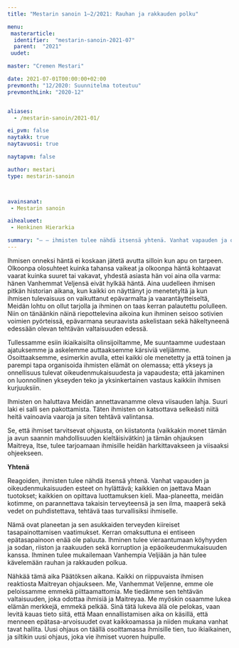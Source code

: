 ```yaml
---
title: "Mestarin sanoin 1–2/2021: Rauhan ja rakkauden polku"

menu:
 masterarticle:
  identifier:  "mestarin-sanoin-2021-07"
  parent:  "2021"
 uudet:

master: "Cremen Mestari"

date: 2021-07-01T00:00:00+02:00
prevmonth: "12/2020: Suunnitelma toteutuu"
prevmonthLink: "2020-12"


aliases:
  - /mestarin-sanoin/2021-01/

ei_pvm: false
naytakk: true
naytavuosi: true

naytapvm: false

author: mestari
type: mestarin-sanoin



avainsanat:
 - Mestarin sanoin

aihealueet:
 - Henkinen Hierarkia

summary: "– – ihmisten tulee nähdä itsensä yhtenä. Vanhat vapauden ja oikeudenmukaisuuden esteet on hylättävä; kaikkien on jaettava Maan tuotokset; kaikkien on opittava luottamuksen kieli."
---
```

<p>Ihmisen onneksi häntä ei koskaan jätetä avutta silloin kun apu on tarpeen. Olkoonpa olosuhteet kuinka tahansa vaikeat ja olkoonpa häntä kohtaavat vaarat kuinka suuret tai vakavat, yhdestä asiasta hän voi aina olla varma: hänen Vanhemmat Veljensä eivät hylkää häntä. Aina uudelleen ihmisen pitkän historian aikana, kun kaikki on näyttänyt jo menetetyltä ja kun ihmisen tulevaisuus on vaikuttanut epävarmalta ja vaarantäytteiseltä, Meidän lohtu on ollut tarjolla ja ihminen on taas kerran palautettu polulleen. Niin on tänäänkin näinä riepottelevina aikoina kun ihminen seisoo sotivien voimien pyörteissä, epävarmana seuraavista askelistaan sekä häkeltyneenä edessään olevan tehtävän valtaisuuden edessä.</p>
<p>Tullessamme esiin ikiaikaisilta olinsijoiltamme, Me suuntaamme uudestaan ajatuksemme ja askelemme auttaaksemme kärsiviä veljiämme. Osoittaaksemme, esimerkin avulla, ettei kaikki ole menetetty ja että toinen ja parempi tapa organisoida ihmisten elämät on olemassa; että ykseys ja onnellisuus tulevat oikeudenmukaisuudesta ja vapaudesta; että jakaminen on luonnollinen ykseyden teko ja yksinkertainen vastaus kaikkiin ihmisen kurjuuksiin.</p>
<p>Ihmisten on haluttava Meidän annettavanamme oleva viisauden lahja. Suuri laki ei salli sen pakottamista. Täten ihmisten on katsottava selkeästi niitä heitä vainoavia vaaroja ja siten tehtävä valintansa.</p>
<p>Se, että ihmiset tarvitsevat ohjausta, on kiistatonta (vaikkakin monet tämän ja avun saannin mahdollisuuden kieltäisivätkin) ja tämän ohjauksen Maitreya, Itse, tulee tarjoamaan ihmisille heidän harkittavakseen ja viisaaksi ohjeekseen.</p>
<p><strong>Yhtenä</strong></p>
<p>Reagoiden, ihmisten tulee nähdä itsensä yhtenä. Vanhat vapauden ja oikeudenmukaisuuden esteet on hylättävä; kaikkien on jaettava Maan tuotokset; kaikkien on opittava luottamuksen kieli. Maa-planeetta, meidän kotimme, on parannettava takaisin terveyteensä ja sen ilma, maaperä sekä vedet on puhdistettava, tehtävä taas turvallisiksi ihmiselle.</p>
<p>Nämä ovat planeetan ja sen asukkaiden terveyden kiireiset tasapainottamisen vaatimukset. Kerran omaksuttuna ei entiseen epätasapainoon enää ole paluuta. Ihminen tulee vieraantumaan köyhyyden ja sodan, riiston ja raakuuden sekä korruption ja epäoikeudenmukaisuuden kanssa. Ihminen tulee mukailemaan Vanhempia Veljiään ja hän tulee kävelemään rauhan ja rakkauden polkua.</p>
<p>Nähkää tämä aika Päätöksen aikana. Kaikki on riippuvaista ihmisen reaktiosta Maitreyan ohjaukseen. Me, Vanhemmat Veljenne, emme ole peloissamme emmekä piittaamattomia. Me tiedämme sen tehtävän valtaisuuden, joka odottaa ihmisiä ja Maitreyaa. Me myöskin osaamme lukea elämän merkkejä, emmekä pelkää. Sinä tätä lukeva älä ole pelokas, vaan levitä kauas tieto siitä, että Maan ennallistamisen aika on käsillä, että menneen epätasa-arvoisuudet ovat kaikkoamassa ja niiden mukana vanhat tavat hallita. Uusi ohjaus on täällä osoittamassa ihmisille tien, tuo ikiaikainen, ja siltikin uusi ohjaus, joka vie ihmiset vuoren huipulle.</p>